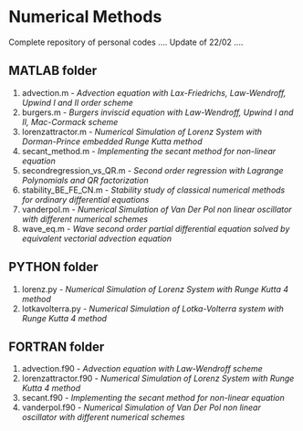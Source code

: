# Numerical Methods

Complete repository of personal codes
.... Update of 22/02 ....

## MATLAB folder
  1. advection.m - *Advection equation with Lax-Friedrichs, Law-Wendroff, Upwind I and II order scheme*
  2. burgers.m   - *Burgers inviscid equation with Law-Wendroff, Upwind I and II, Mac-Cormack scheme*
  3. lorenzattractor.m - *Numerical Simulation of Lorenz System with Dorman-Prince embedded Runge Kutta method*
  4. secant_method.m - *Implementing the secant method for non-linear equation*
  5. secondregression_vs_QR.m - *Second order regression with Lagrange Polynomials and QR factorization*
  6. stability_BE_FE_CN.m - *Stability study of classical numerical methods for ordinary differential equations*
  7. vanderpol.m - *Numerical Simulation of Van Der Pol non linear oscillator with different numerical schemes*
  8. wave_eq.m - *Wave second order partial differential equation solved by equivalent vectorial advection equation*

## PYTHON folder
  1. lorenz.py - *Numerical Simulation of Lorenz System with Runge Kutta 4 method*
  2. lotkavolterra.py - *Numerical Simulation of Lotka-Volterra system with Runge Kutta 4 method*

## FORTRAN folder
  1. advection.f90 - *Advection equation with Law-Wendroff scheme*
  2. lorenzattractor.f90 - *Numerical Simulation of Lorenz System with Runge Kutta 4 method*
  3. secant.f90 - *Implementing the secant method for non-linear equation*
  4. vanderpol.f90 - *Numerical Simulation of Van Der Pol non linear oscillator with different numerical schemes*
